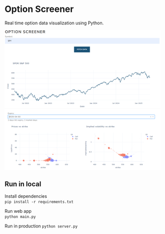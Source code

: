 # Option Screener

Real time option data visualization using Python.

![](./ressources/capture_1.PNG)
![](./ressources/capture_2.PNG)

## Run in local

Install dependencies   
`pip install -r requirements.txt`

Run web app   
`python main.py`

Run in production
`python server.py`